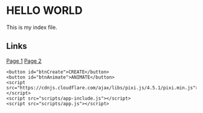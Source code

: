 # HELLO WORLD

This is my index file.

## Links

[Page 1](pages/page1.md)
[Page 2](pages/page2.md)



    <button id="btnCreate">CREATE</button>
    <button id="btnAnimate">ANIMATE</button>
    <script src="https://cdnjs.cloudflare.com/ajax/libs/pixi.js/4.5.1/pixi.min.js"></script>
    <script src="scripts/app-include.js"></script>
    <script src="scripts/app.js"></script>

    